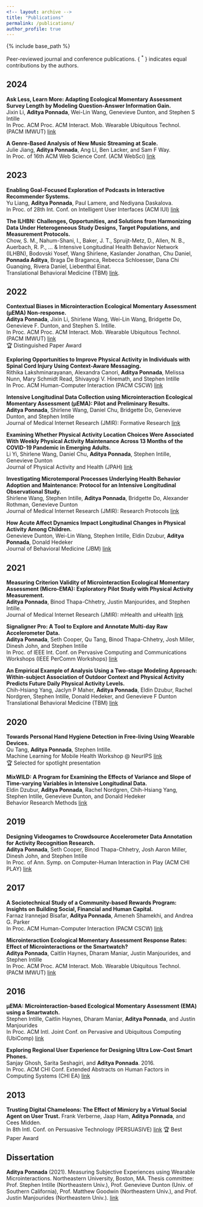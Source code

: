 ```yaml
---
<!-- layout: archive -->
title: "Publications"
permalink: /publications/
author_profile: true
---
```


<!-- {% if author.googlescholar %}
  You can also find my articles on <u><a href="{{author.googlescholar}}">my Google Scholar profile</a>.</u>
{% endif %} -->

{% include base_path %}

Peer-reviewed journal and conference publications. { <sup>*</sup> } indicates equal contributions by the authors.

## 2024

**Ask Less, Learn More: Adapting Ecological Momentary Assessment Survey Length by Modeling Question-Answer Information Gain.**\
Jixin Li, **Aditya Ponnada**, Wei-Lin Wang, Genevieve Dunton, and Stephen S Intille\
In Proc. ACM Proc. ACM Interact. Mob. Wearable Ubiquitous Technol. (PACM IMWUT) [link](https://dl.acm.org/doi/10.1145/3699735)

**A Genre-Based Analysis of New Music Streaming at Scale.**\
Julie Jiang, **Aditya Ponnada**, Ang Li, Ben Lacker, and Sam F Way.\
In Proc. of 16th ACM Web Science Conf. (ACM WebSci) [link](https://dl.acm.org/doi/abs/10.1145/3614419.3644002)

## 2023

**Enabling Goal-Focused Exploration of Podcasts in Interactive Recommender Systems.**\
Yu Liang, **Aditya Ponnada**, Paul Lamere, and Nediyana Daskalova.\
In Proc. of 28th Int. Conf. on Intelligent User Interfaces (ACM IUI) [link](https://dl.acm.org/doi/abs/10.1145/3581641.3584032)

**The ILHBN: Challenges, Opportunities, and Solutions from Harmonizing Data Under Heterogeneous Study Designs, Target Populations, and Measurement Protocols.**\
Chow, S. M., Nahum-Shani, I., Baker, J. T., Spruijt-Metz, D., Allen, N. B., Auerbach, R. P., ... & Intensive Longitudinal Health Behavior Network (ILHBN), Bodovski Yosef, Wang Shirlene, Kaslander Jonathan, Chu Daniel, **Ponnada Aditya**, Braga De Braganca, Rebecca Schloesser, Dana Chi Guanqing, Rivera Daniel, Liebenthal Einat.\
Translational Behavioral Medicine (TBM) [link](https://academic.oup.com/tbm/article/13/1/7/6843119).

## 2022

**Contextual Biases in Microinteraction Ecological Momentary Assessment (μEMA) Non-response.**\
**Aditya Ponnada**, Jixin Li, Shirlene Wang, Wei-Lin Wang, Bridgette Do, Genevieve F. Dunton, and Stephen S. Intille.\
In Proc. ACM Proc. ACM Interact. Mob. Wearable Ubiquitous Technol. (PACM IMWUT) [link](https://dl.acm.org/doi/10.1145/3517259)\
:trophy: Distinguished Paper Award

**Exploring Opportunities to Improve Physical Activity in Individuals with Spinal Cord Injury Using Context-Aware Messaging.**\
Rithika Lakshminarayanan, Alexandra Canori, **Aditya Ponnada**, Melissa Nunn, Mary Schmidt Read, Shivayogi V. Hiremath, and Stephen Intille\
In Proc. ACM Human-Computer Interaction (PACM CSCW) [link](https://dl.acm.org/doi/10.1145/3555628)

**Intensive Longitudinal Data Collection using Microinteraction Ecological Momentary Assessment (μEMA): Pilot and Preliminary Results.**\
**Aditya Ponnada**, Shirlene Wang, Daniel Chu, Bridgette Do, Genevieve Dunton, and Stephen Intille\
Journal of Medical Internet Research (JMIR): Formative Research [link](https://pubmed.ncbi.nlm.nih.gov/35138253/)

**Examining Whether Physical Activity Location Choices Were Associated With Weekly Physical Activity Maintenance Across 13 Months of the COVID-19 Pandemic in Emerging Adults.**\
Li Yi, Shirlene Wang, Daniel Chu, **Aditya Ponnada**, Stephen Intille, Genevieve Dunton\
Journal of Physical Activity and Health (JPAH) [link](https://journals.humankinetics.com/view/journals/jpah/19/6/article-p446.xml)

**Investigating Microtemporal Processes Underlying Health Behavior Adoption and Maintenance: Protocol for an Intensive Longitudinal Observational Study.**\
Shirlene Wang, Stephen Intille, **Aditya Ponnada**, Bridgette Do, Alexander Rothman, Genevieve Dunton\
Journal of Medical Internet Research (JMIR): Research Protocols [link](https://pubmed.ncbi.nlm.nih.gov/35834296/)

**How Acute Affect Dynamics Impact Longitudinal Changes in Physical Activity Among Children.**\
Genevieve Dunton, Wei-Lin Wang, Stephen Intille, Eldin Dzubur, **Aditya Ponnada**, Donald Hedeker\
Journal of Behavioral Medicine (JBM) [link](https://pubmed.ncbi.nlm.nih.gov/35347520/)

## 2021

**Measuring Criterion Validity of Microinteraction Ecological Momentary Assessment (Micro-EMA): Exploratory Pilot Study with Physical Activity Measurement.**\
**Aditya Ponnada**, Binod Thapa-Chhetry, Justin Manjourides, and Stephen Intille.\
Journal of Medical Internet Research (JMIR): mHealth and uHealth [link](https://www.ncbi.nlm.nih.gov/pmc/articles/PMC7991987/)

**Signaligner Pro: A Tool to Explore and Annotate Multi-day Raw Accelerometer Data.**\
**Aditya Ponnada**, Seth Cooper, Qu Tang, Binod Thapa-Chhetry, Josh Miller, Dinesh John, and Stephen Intille\
In Proc. of IEEE Int. Conf. on Pervasive Computing and Communications Workshops (IEEE PerComm Workshops) [link](https://ieeexplore.ieee.org/document/9431110)

**An Empirical Example of Analysis Using a Two-stage Modeling Approach: Within-subject Association of Outdoor Context and Physical Activity Predicts Future Daily Physical Activity Levels.**\
Chih-Hsiang Yang, Jaclyn P Maher, **Aditya Ponnada**, Eldin Dzubur, Rachel Nordgren, Stephen Intille, Donald Hedeker, and Genevieve F Dunton\
Translational Behavioral Medicine (TBM) [link](https://www.ncbi.nlm.nih.gov/pmc/articles/PMC8521720/)

## 2020

**Towards Personal Hand Hygiene Detection in Free-living Using Wearable Devices.**\
Qu Tang, **Aditya Ponnada**, Stephen Intille.\
Machine Learning for Mobile Health Workshop @ NeurIPS [link](https://neurips.cc/virtual/2020/protected/workshop_16135.html)\
:trophy: Selected for spotlight presentation

**MixWILD: A Program for Examining the Effects of Variance and Slope of Time-varying Variables in Intensive Longitudinal Data.**\
Eldin Dzubur, **Aditya Ponnada**, Rachel Nordgren, Chih-Hsiang Yang, Stephen Intille, Genevieve Dunton, and Donald Hedeker\
Behavior Research Methods [link](https://pubmed.ncbi.nlm.nih.gov/31898295/)

## 2019

**Designing Videogames to Crowdsource Accelerometer Data Annotation for Activity Recognition Research.**\
**Aditya Ponnada**, Seth Cooper, Binod Thapa-Chhetry, Josh Aaron Miller, Dinesh John, and Stephen Intille\
In Proc. of Ann. Symp. on Computer-Human Interaction in Play (ACM CHI PLAY) [link](https://www.ncbi.nlm.nih.gov/pmc/articles/PMC6876631/)

## 2017

**A Sociotechnical Study of a Community-based Rewards Program: Insights on Building Social, Financial and Human Capital.**\
Farnaz Irannejad Bisafar, **Aditya Ponnada**, Ameneh Shamekhi, and Andrea G. Parker\
In Proc. ACM Human-Computer Interaction (PACM CSCW) [link](https://dl.acm.org/doi/10.1145/3134690)

**Microinteraction Ecological Momentary Assessment Response Rates: Effect of Microinteractions or the Smartwatch?**\
**Aditya Ponnada**, Caitlin Haynes, Dharam Maniar, Justin Manjourides, and Stephen Intille\
In Proc. ACM Proc. ACM Interact. Mob. Wearable Ubiquitous Technol. (PACM IMWUT) [link](https://dl.acm.org/doi/10.1145/3130957)

## 2016

**μEMA: Microinteraction-based Ecological Momentary Assessment (EMA) using a Smartwatch.**\
Stephen Intille, Caitlin Haynes, Dharam Maniar, **Aditya Ponnada**, and Justin Manjourides\
In Proc. ACM Intl. Joint Conf. on Pervasive and Ubiquitous Computing (UbiComp) [link](https://dl.acm.org/doi/10.1145/2971648.2971717)

**Exploring Regional User Experience for Designing Ultra Low-Cost Smart Phones.**\
Sanjay Ghosh, Sarita Seshagiri, and **Aditya Ponnada**. 2016.\
In Proc. ACM CHI Conf. Extended Abstracts on Human Factors in Computing Systems (CHI EA) [link](https://dl.acm.org/doi/abs/10.1145/2851581.2851597)

## 2013

**Trusting Digital Chameleons: The Effect of Mimicry by a Virtual Social Agent on User Trust.**
Frank Verberne, Jaap Ham, **Aditya Ponnada**, and Cees Midden.\
In 8th Intl. Conf. on Persuasive Technology (PERSUASIVE) [link](https://link.springer.com/chapter/10.1007/978-3-642-37157-8_28)
:trophy: Best Paper Award


Dissertation
------
**Aditya Ponnada** (2021). Measuring Subjective Experiences using Wearable Microinteractions. Northeastern University, Boston, MA. 
Thesis committee: Prof. Stephen Intille (Northeastern Univ.), Prof. Genevieve Dunton (Univ. of Southern California), Prof. Matthew Goodwin (Northeastern Univ.), and Prof. Justin Manjourides (Northeastern Univ.). [link](https://www.proquest.com/openview/1273623278c019e781b248b7080dccf0/1?pq-origsite=gscholar&cbl=18750&diss=y)


<!-- {% for post in site.publications reversed %}
  {% include archive-single.html %}
{% endfor %} -->
